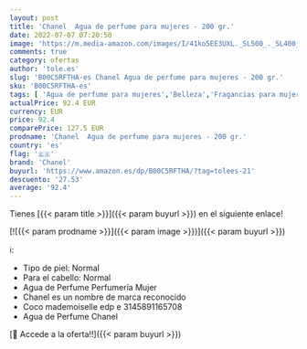 ```yaml
---
layout: post
title: 'Chanel  Agua de perfume para mujeres - 200 gr.'
date: 2022-07-07 07:20:50
image: 'https://m.media-amazon.com/images/I/41ko5EE3UXL._SL500_._SL400_.jpg'
comments: true
category: ofertas
author: 'tole.es'
slug: 'B00C5RFTHA-es Chanel Agua de perfume para mujeres - 200 gr.'
sku: 'B00C5RFTHA-es'
tags: [ 'Agua de perfume para mujeres','Belleza','Fragancias para mujeres','Perfumes y fragancias','agua','chanel','de','perfume','🇪🇸', ]
actualPrice: 92.4 EUR
currency: EUR
price: 92.4
comparePrice: 127.5 EUR
prodname: 'Chanel  Agua de perfume para mujeres - 200 gr.'
country: 'es'
flag: '🇪🇸'
brand: 'Chanel'
buyurl: 'https://www.amazon.es/dp/B00C5RFTHA/?tag=tolees-21'
descuento: '27.53'
average: '92.4'
---
```


Tienes [{{< param title >}}]({{< param buyurl >}}) en el siguiente enlace!

[![{{< param prodname >}}]({{< param image >}})]({{< param buyurl >}})

ℹ️:

- Tipo de piel: Normal
- Para el cabello: Normal
- Agua de Perfume Perfumería Mujer
- Chanel es un nombre de marca reconocido
- Coco mademoiselle edp e 3145891165708
- Agua de Perfume Chanel

[🛒 Accede a la oferta!!]({{< param buyurl >}})
